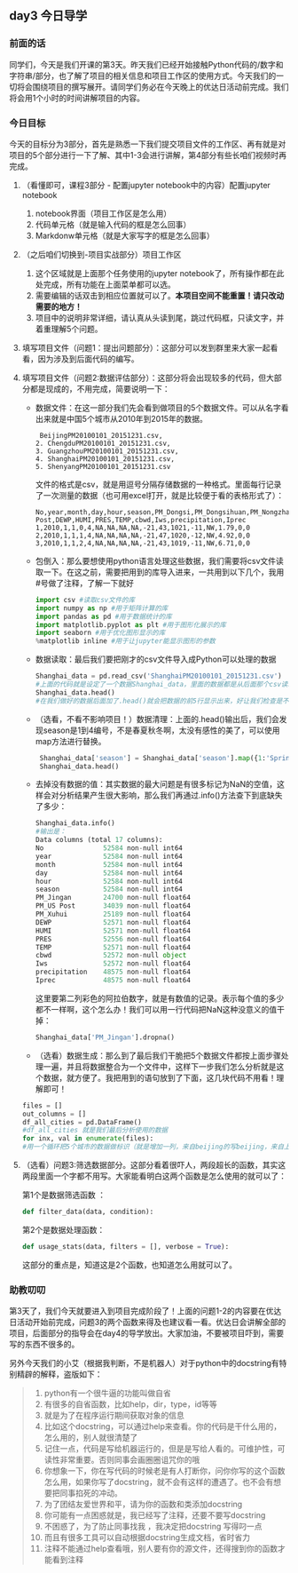 ## day3 今日导学

### 前面的话

同学们，今天是我们开课的第3天。昨天我们已经开始接触Python代码的/数字和字符串/部分，也了解了项目的相关信息和项目工作区的使用方式。今天我们的一切将会围绕项目的撰写展开。请同学们务必在今天晚上的优达日活动前完成。我们将会用1个小时的时间讲解项目的内容。

### 今日目标

今天的目标分为3部分，首先是熟悉一下我们提交项目文件的工作区、再有就是对项目的5个部分进行一下了解、其中1-3会进行讲解，第4部分有些长咱们视频时再完成。

1. （看懂即可，课程3部分 - 配置jupyter notebook中的内容）配置jupyter notebook
   1. notebook界面（项目工作区是怎么用）
   2. 代码单元格（就是输入代码的框是怎么回事）
   3. Markdonw单元格（就是大家写字的框是怎么回事）

2. （之后咱们切换到-项目实战部分）项目工作区
   1. 这个区域就是上面那个任务使用的jupyter notebook了，所有操作都在此处完成，所有功能在上面菜单都可以选。
   2. 需要编辑的话双击到相应位置就可以了。**本项目空间不能重置！请只改动需要的地方！**
   3. 项目中的说明非常详细，请认真从头读到尾，跳过代码框，只读文字，并着重理解5个问题。

3. 填写项目文件（问题1：提出问题部分）：这部分可以发到群里来大家一起看看，因为涉及到后面代码的编写。

4. 填写项目文件（问题2:数据评估部分）：这部分将会出现较多的代码，但大部分都是现成的，不用完成，简要说明一下：

   - 数据文件：在这一部分我们先会看到做项目的5个数据文件。可以从名字看出来就是中国5个城市从2010年到2015年的数据。

     ```
      BeijingPM20100101_20151231.csv,
     2. ChengduPM20100101_20151231.csv,
     3. GuangzhouPM20100101_20151231.csv,
     4. ShanghaiPM20100101_20151231.csv,
     5. ShenyangPM20100101_20151231.csv
     ```

     文件的格式是csv，就是用逗号分隔存储数据的一种格式。里面每行记录了一次测量的数据（也可用excel打开，就是比较便于看的表格形式了）：

     ```
     No,year,month,day,hour,season,PM_Dongsi,PM_Dongsihuan,PM_Nongzhanguan,PM_US Post,DEWP,HUMI,PRES,TEMP,cbwd,Iws,precipitation,Iprec
     1,2010,1,1,0,4,NA,NA,NA,NA,-21,43,1021,-11,NW,1.79,0,0
     2,2010,1,1,1,4,NA,NA,NA,NA,-21,47,1020,-12,NW,4.92,0,0
     3,2010,1,1,2,4,NA,NA,NA,NA,-21,43,1019,-11,NW,6.71,0,0
     ```

   - 包倒入：那么要想使用python语言处理这些数据，我们需要将csv文件读取一下。在这之前，需要把用到的库导入进来，一共用到以下几个，我用#号做了注释，了解一下就好

     ```python
     import csv #读取csv文件的库
     import numpy as np #用于矩阵计算的库
     import pandas as pd #用于数据统计的库
     import matplotlib.pyplot as plt #用于图形化展示的库
     import seaborn #用于优化图形显示的库
     %matplotlib inline #用于让jupyter能显示图形的参数
     ```

   - 数据读取：最后我们要把刚才的csv文件导入成Python可以处理的数据

     ```python
     Shanghai_data = pd.read_csv('ShanghaiPM20100101_20151231.csv')
     #上面的代码就是设定了一个数据Shanghai_data，里面的数据都是从后面那个csv读取来的。导入的方法就是pd.read_csv()。pd是我们刚到入的库，read_csv()的意思就是把括弧里面的csv读进来。
     Shanghai_data.head()
     #在我们做好的数据后面加了.head()就会把数据的前5行显示出来，好让我们检查是不是成功了
     ```

   - （选看，不看不影响项目！）数据清理：上面的.head()输出后，我们会发现season是1到4编号，不是春夏秋冬啊，太没有感性的美了，可以使用map方法进行替换。

     ```python
      Shanghai_data['season'] = Shanghai_data['season'].map({1:'Spring', 2:'Summer', 3:'Autumn', 4: 'Winter'})
      Shanghai_data.head()
     ```

   - 去掉没有数据的值：其实数据的最大问题是有很多标记为NaN的空值，这样会对分析结果产生很大影响，那么我们再通过.info()方法查下到底缺失了多少：

     ```python
     Shanghai_data.info()
     #输出是：
     Data columns (total 17 columns):
     No               52584 non-null int64
     year             52584 non-null int64
     month            52584 non-null int64
     day              52584 non-null int64
     hour             52584 non-null int64
     season           52584 non-null int64
     PM_Jingan        24700 non-null float64
     PM_US Post       34039 non-null float64
     PM_Xuhui         25189 non-null float64
     DEWP             52571 non-null float64
     HUMI             52571 non-null float64
     PRES             52556 non-null float64
     TEMP             52571 non-null float64
     cbwd             52572 non-null object
     Iws              52572 non-null float64
     precipitation    48575 non-null float64
     Iprec            48575 non-null float64
     ```

     这里要第二列彩色的阿拉伯数字，就是有数值的记录。表示每个值的多少都不一样啊，这个怎么办！我们可以用一行代码把NaN这种没意义的值干掉：

     ```python
     Shanghai_data['PM_Jingan'].dropna()
     ```

   - （选看）数据生成：那么到了最后我们干脆把5个数据文件都按上面步骤处理一遍，并且将数据整合为一个文件中，这样下一步我们怎么分析就是这个数据，就方便了。我把用到的语句放到了下面，这几块代码不用看！理解即可！

    ```python
    files = []
    out_columns = []
    df_all_cities = pd.DataFrame()
    #df_all_cities 就是我们最后分析使用的数据
    for inx, val in enumerate(files):
    #用一个循环把5个城市的数据做标识（就是增加一列，来自beijing的写beijing，来自上海的写上海，便于后续筛选）
    ```

5. （选看）问题3:筛选数据部分。这部分看着很吓人，两段超长的函数，其实这两段里面一个字都不用写。大家能看明白这两个函数是怎么使用的就可以了：

   第1个是数据筛选函数 ：

    ```python
   def filter_data(data, condition):
    ```
   第2个是数据处理函数：  

    ```python
   def usage_stats(data, filters = [], verbose = True):
    ```
   这部分的重点是，知道这是2个函数，也知道怎么用就可以了。
### 助教叨叨

第3天了，我们今天就要进入到项目完成阶段了！上面的问题1-2的内容要在优达日活动开始前完成，问题3的两个函数来得及也建议看一看。优达日会讲解全部的项目，后面部分的指导会在day4的导学放出。大家加油，不要被项目吓到，需要写的东西不很多的。

另外今天我们的小艾（根据我判断，不是机器人）对于python中的docstring有特别精辟的解释，盗版如下：

> 1. python有一个很牛逼的功能叫做自省 
> 2. 有很多的自省函数，比如help，dir，type，id等等
> 3. 就是为了在程序运行期间获取对象的信息 
> 4. 比如这个docstring，可以通过help来查看。你的代码是干什么用的，怎么用的，别人就很清楚了 
> 5. 记住一点，代码是写给机器运行的，但是是写给人看的。可维护性，可读性非常重要。否则同事会画圈圈诅咒你的哦 
> 6. 你想象一下，你在写代码的时候老是有人打断你，问你你写的这个函数怎么用，如果你写了docstring，就不会有这样的遭遇了。也不会有想要把同事掐死的冲动。 
> 7. 为了团结友爱世界和平，请为你的函数和类添加docstring 
> 8. 你可能有一点困惑就是，我已经写了注释，还要不要写docstring 
> 9. 不困惑了，为了防止同事找我 ，我决定把docstring 写得叼一点 
> 10. 而且有很多工具可以自动根据docstring生成文档，省时省力 
> 11. 注释不能通过help查看哦，别人要有你的源文件，还得搜到你的函数才能看到注释 